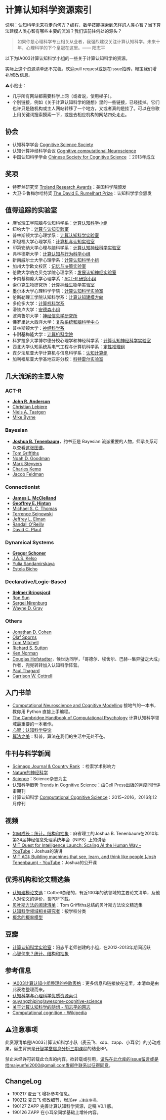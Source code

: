 # 计算认知科学资源索引

说明：认知科学未来将走向何方？编程、数学技能探索到怎样的人类心智？当下算法建模人类心智有哪些主要的流派？我们该前往何处的源头？

> 如果你是心理科学专业相关从业者，我强烈建议关注计算认知科学。未来十年，心理科学的下个皇冠在这里。—— 阳志平

以下为IA003计算认知科学小组的一些关于计算认知科学的资源。

实际上这个资源清单还不完善。欢迎pull request或是在issue拍砖，鞭策我们增补/修改信息。

⚠️小贴士：

- 几乎所有网站都需要科学上网（或者说，使用梯子）。
- 个别链接，例如《关于计算认知科学的随想》里的一些链接，已经挂掉。它们也许只是随机构或主人网站转移了一个地方，又或者真的是挂了。可以在谷歌上用关键词搜索摸索一下，或是去相应机构的网站四处走走。

## 协会

* 认知科学学会 [Cognitive Science Society](http://www.cognitivesciencesociety.org)
* 认知计算神经科学会议 [Cognitive computational Neuroscience](https://ccneuro.org/) 
* 中国认知科学学会 [Chinese Society for Cognitive Science](http://www.cogsci.org.cn/) ：2013年成立

## 奖项

* 特罗兰研究奖 [Troland Research Awards](https://web.archive.org/web/20130126003831/http:/www.nasonline.org/about-nas/awards/troland-research-awards.html)：美国科学院颁发
* 大卫·E·鲁梅尔哈特奖 [The David E. Rumelhart Prize](http://www.cognitivesciencesociety.org/rumelhartprize/)：认知科学学会颁发

## 值得追踪的实验室

* 麻省理工学院脑与认知科学系：[计算认知科学小组](http://cocosci.mit.edu/)
* 纽约大学：[计算与认知实验室](http://gureckislab.org/)
* 普林斯顿大学心理学系：[计算认知科学实验室](http://cocosci.princeton.edu/index.php)
* 斯坦福大学心理学系：[计算机与认知实验室](https://cocolab.stanford.edu/)
* 印第安纳大学心理与脑科学系：[计算认知神经科学实验室](http://www.indiana.edu/~cortex/index.html)
* 弗林德斯大学：[计算认知与行为科学小组](http://www.flinders.edu.au/science_engineering/csem/research/programs/cabs/cabs_home.cfm)
* 新南威尔士大学心理学系：[计算认知科学小组](https://compcogscisydney.org/)
* 加州大学欧文校区：[记忆与决策实验室](http://psiexp.ss.uci.edu/research/madlab.htm)
* 伦敦大学伯克贝克学院心理学系：[发展认知神经实验室](http://www.bbk.ac.uk/psychology/dnl/)
* 卡内基梅隆大学心理学系：[ACT-R 研究小组](http://act-r.psy.cmu.edu/)
* 索尔克生物研究所：[计算神经生物学实验室](http://cnl.salk.edu/)
* 墨尔本大学心理科学学院：[计算认知科学实验室](https://psychologicalsciences.unimelb.edu.au/research/hubs/chdh/ccs)
* 伦斯勒理工学院认知科学系：[计算认知建模方向](http://www.cogsci.rpi.edu/pl/research-s26#RPI_Cognitive_Science_Research_in_Computational_Cognitive_Modeling)
* 多伦多大学：[计算机科学系](http://web.cs.toronto.edu/)
* 滑铁卢大学：[安德森小组](https://brittlab.uwaterloo.ca/)
* 波鸿鲁尔大学：[神经信息学研究所](https://www.ini.rub.de/news/for_2812_-_constructing_scenarios_of_the_past_a_new_framework_in_episodic_memory/)
* 佛罗里达大西洋大学：[复杂系统和脑科学中心](http://www.ccs.fau.edu/index.php)
* 普林斯顿大学：[神经科学系](http://pni.princeton.edu/)
* 卡耐基梅隆大学：[计算机科学院](https://www.cs.cmu.edu/)
* 科罗拉多大学博尔德分校心理学和神经科学系：[计算认知神经科学实验室](https://grey.colorado.edu/CompCogNeuro/index.php/CCNLab)
* 西北大学认知系统系电气工程与计算机科学系：[定性推理组](http://www.qrg.northwestern.edu/ideas/ideas_index.html)
* 宾夕法尼亚大学计算机与信息科学系：[认知计算组](http://cogcomp.org/)
* 加利福尼亚大学圣地亚哥分校：[科特雷尔实验室](http://cseweb.ucsd.edu/groups/guru/index.html)

## 几大流派的主要人物

### ACT-R 

* **[John R. Anderson](https://www.cmu.edu/dietrich/psychology/people/core-training-faculty/anderson-john.html)**
* [Christian Lebiere](https://www.andrew.cmu.edu/user/cl/home.html)
* [Niels A. Taatgen](http://www.ai.rug.nl/~niels/)
* [Mike Byrne](http://chil.rice.edu/byrne/)

### Bayesian

* **[Joshua B. Tenenbaum](http://web.mit.edu/cocosci/josh.html)**，约书亚是 Bayesian 流派重要的人物，师承关系可以查看[这张图谱](https://neurotree.org/neurotree/tree.php?pid=661)。
* [Tom Griffiths](http://cocosci.princeton.edu/tom/tom.php)
* [Noah D. Goodman](https://cocolab.stanford.edu/ndg.html)
* [Mark Steyvers](http://psiexp.ss.uci.edu/research/)
* [Charles Kemp](http://charleskemp.com/)
* [Jacob Feldman](https://ruccs.rutgers.edu/jacob)

### Connectionist

* **[James L. McClelland](https://profiles.stanford.edu/jay-mcclelland?tab=bio)**
* **[Geoffrey E. Hinton](http://www.cs.toronto.edu/~hinton/)**
* [Michael S. C. Thomas](http://www.bbk.ac.uk/psychology/dnl/?page_id=317)
* [Terrence Sejnowski](http://cnl.salk.edu/)
* [Jeffrey L. Elman](https://jeffelman.ucsd.edu/)
* [Randall O'Reilly](http://psych.colorado.edu/~oreilly/)
* [David C. Plaut](https://scholar.google.com/citations?user=Rr847PIAAAAJ&hl=en)

### Dynamical Systems

* **[Gregor Schoner](https://www.ini.rub.de/the_institute/people/gregor-schoner/#about_me)**
* [J.A.S. Kelso](http://www.ccs.fau.edu/~kelso/)
* [Yulia Sandamirskaya](https://scholar.google.com/citations?user=E1jhoakAAAAJ&hl=en)
* [Estela Bicho](https://scholar.google.com/citations?user=WPnxJB0AAAAJ&hl=en)

### Declarative/Logic-Based

* **[Selmer Bringsjord](http://www.cogsci.rpi.edu/pl/faculty-staff-cogsci/selmer-bringsjord)**
* [Ron Sun](https://sites.google.com/site/drronsun/)
* [Sergei Nirenburg](http://www.cogsci.rpi.edu/pl/faculty-staff-cogsci/nirenburg)
* [Wayne D. Gray](http://homepages.rpi.edu/~grayw/)

### Others

* [Jonathan D. Cohen](https://webapps.pni.princeton.edu/ncc/JDC/JDC/Home_Page.html)
* [Olaf Sporns](http://www.indiana.edu/~cortex/CV_Olaf_Sporns.pdf)
* [Tom Mitchell]()
* [Richard S. Sutton](http://www.incompleteideas.net/)
* [Ken Norman](http://compmem.princeton.edu/lab-people/)
* [Douglas Hofstadter](https://www.sice.indiana.edu/all-people/profile.html?profile_id=229)，候世达同学，「哥德尔、埃舍尔、巴赫--集异璧之大成」作者，兜兜转转加入认知科学阵营。
* [Paul Thagard](https://paulthagard.com/)
* [Garrison W. Cottrell](http://cseweb.ucsd.edu/~gary/)

## 入门书单

* [Computational Neuroscience and Cognitive Modelling](https://book.douban.com/subject/25816519/)  接地气的一本书，教你用 Python 直接上手编程。
* [The Cambridge Handbook of Computational Psychology](https://book.douban.com/subject/3219419/) 计算认知科学领域最重要的一本著作。
* [心智：认知科学导论](https://book.douban.com/subject/10794539/)
* [算法之美](https://book.douban.com/subject/30155731/)：科普，算法在我们的生活中无处不在。


## 牛刊与科学新闻

* [Scimago Journal & Country Rank](https://www.scimagojr.com/index.php) ：检索学术影响力
* [Nature的神经科学](https://www.nature.com/subjects/neuroscience)
* [Science](https://www.sciencemag.org/)：Science杂志为主
* 认知科学趋势 [Trends in Cognitive Science](https://www.sciencedirect.com/journal/trends-in-cognitive-sciences?aims-and-scope=true)：由Cell Press出版的月度同行评审期刊
* 计算认知科学 [Computational Cognitive Science](https://link.springer.com/journal/40469)：2015~2016，2016年12月停刊

## 视频

* [如何成长：统计，结构和抽象](http://videolectures.net/nips2010_tenenbaum_hgm/)：麻省理工的Joshua B. Tenenbaum在2010年第24届神经信息处理系统年会（NIPS）上的讲话 
* [MIT Quest for Intelligence Launch: Scaling AI the Human Way - YouTube](https://www.youtube.com/watch?reload=9&reload=9&v=K5RNp1SoGOc)：Joshua的演讲
* [MIT AGI: Building machines that see, learn, and think like people (Josh Tenenbaum) - YouTube](https://www.youtube.com/watch?v=7ROelYvo8f0&t=1s)：Joshua的公开课

## 优秀机构和论文精选集

* [认知建模论文选](http://cseweb.ucsd.edu/~gary/CogSciLiterature.html)：Cottrell总结的，有近100年的该领域的主要论文清单，及他人对论文的评价，含PDF下载。
* [贝叶斯方法的阅读清单](http://cocosci.princeton.edu/tom/bayes.html)：Tom Griffiths总结的贝叶斯方法论文精选集
* [认知科学领域相关研究者](http://cseweb.ucsd.edu/~gary/Advice.html)：按学校分类
* [概念的概率模型](http://probmods.org/)

## 豆瓣

* [计算认知科学实验室](https://www.douban.com/group/391831/)：阳志平老师创建的小组，在2012-2013年期间活跃
* [心智何来？统计、结构和抽象](https://www.douban.com/group/topic/28366354/?author=1)

## 参考信息

* [IA003计算认知小组整理的谷歌表格](https://docs.google.com/spreadsheets/d/16KGHR6A6p53P2mI5wxl-pNAUHyIcl1hbIAJpkoGcNHg/edit?usp=sharing)：更多信息和链接放在这里，本清单是由此表格整理而来。
* [认知科学与心理科学优质资源索引](https://www.yangzhiping.com/info/resources.html)
* [ouyangzhiping/awesome-cognitive-science](https://github.com/ouyangzhiping/awesome-cognitive-science)
* [关于计算认知科学的随想 - 阳志平的网志](https://www.yangzhiping.com/psy/cogsci.html)
* [Computational cognition - Wikipedia](https://en.wikipedia.org/wiki/Computational_cognition)

## ⚠️注意事项

此资源清单是IA003计算认知科学小队（麦云飞、xdp、zapp、小耳朵）的劳动成果，诞生背景是[开智学堂信息分析三期课程](https://mp.weixin.qq.com/s/72dckH947Ed2OLqR44XNgA)的结业BP。

禁止未经许可转载此仓库的内容。欲转载或引用，请先在此仓库的issue留言或是给maiyunfei2000@gmail.com发邮件联系以征得同意。

## ChangeLog

* 190217 麦云飞 增补参考信息。
* 190212 麦云飞 修改细节，增加`## ⚠️注意事项`。
* 190127 ZAPP 完善计算认知科学资源，定稿 V0.1 版。
* 190126 ZAPP 在小耳朵同学基础上增补内容。
